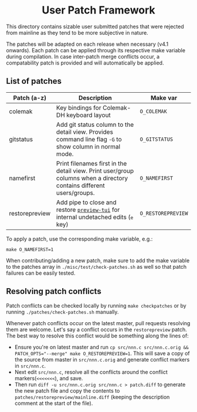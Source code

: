 <h1 align="center">User Patch Framework</h1>

This directory contains sizable user submitted patches that were rejected from mainline as they tend to be more subjective in nature.

The patches will be adapted on each release when necessary (v4.1 onwards). Each patch can be applied through its respective make variable during compilation. In case inter-patch merge conflicts occur, a compatability patch is provided and will automatically be applied.

## List of patches

| Patch (a-z) | Description | Make var |
| --- | --- | --- |
| colemak | Key bindings for Colemak-DH keyboard layout | `O_COLEMAK` |
| gitstatus | Add git status column to the detail view. Provides command line flag `-G` to show column in normal mode. | `O_GITSTATUS` |
| namefirst | Print filenames first in the detail view. Print user/group columns when a directory contains different users/groups. | `O_NAMEFIRST` |
| restorepreview | Add pipe to close and restore [`preview-tui`](https://github.com/jarun/nnn/blob/master/plugins/preview-tui) for internal undetached edits (<kbd>e</kbd> key)| `O_RESTOREPREVIEW` |

To apply a patch, use the corresponding make variable, e.g.:

    make O_NAMEFIRST=1

When contributing/adding a new patch, make sure to add the make variable to the patches array in `./misc/test/check-patches.sh` as well so that patch failures can be easily tested.

## Resolving patch conflicts

Patch conflicts can be checked locally by running `make checkpatches` or by running `./patches/check-patches.sh` manually.

Whenever patch conflicts occur on the latest master, pull requests resolving them are welcome. Let's say a conflict occurs in the `restorepreview` patch. The best way to resolve this conflict would be something along the lines of:

- Ensure you're on latest master and run `cp src/nnn.c src/nnn.c.orig && PATCH_OPTS="--merge" make O_RESTOREPREVIEW=1`. This will save a copy of the source from master in `src/nnn.c.orig` and generate conflict markers in `src/nnn.c`.
- Next edit `src/nnn.c`, resolve all the conflicts around the conflict markers(`<<<<<<<`), and save.
- Then run `diff -u src/nnn.c.orig src/nnn.c > patch.diff` to generate the new patch file and copy the contents to `patches/restorepreview/mainline.diff` (keeping the description comment at the start of the file).
